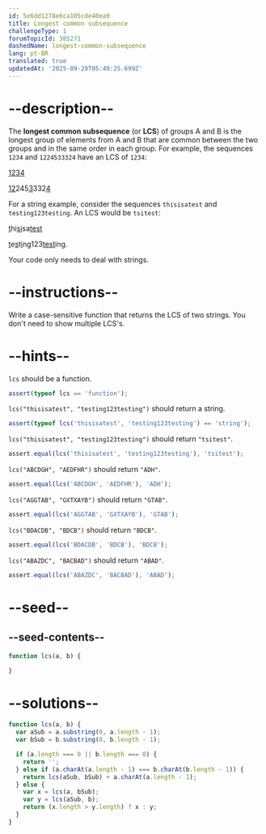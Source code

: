 ```yaml
---
id: 5e6dd1278e6ca105cde40ea9
title: Longest common subsequence
challengeType: 1
forumTopicId: 385271
dashedName: longest-common-subsequence
lang: pt-BR
translated: true
updatedAt: '2025-09-29T05:49:25.699Z'
---
```


# --description--

The **longest common subsequence** (or **LCS**) of groups A and B is the longest group of elements from A and B that are common between the two groups and in the same order in each group. For example, the sequences `1234` and `1224533324` have an LCS of `1234`:

<u>1234</u>

<u>12</u>245<u>3</u>332<u>4</u>

For a string example, consider the sequences `thisisatest` and `testing123testing`. An LCS would be `tsitest`:

<u>t</u>hi<u>si</u>sa<u>test</u>

<u>t</u>e<u>s</u>t<u>i</u>ng123<u>test</u>ing.

Your code only needs to deal with strings.

# --instructions--

Write a case-sensitive function that returns the LCS of two strings. You don't need to show multiple LCS's.

# --hints--

`lcs` should be a function.

```js
assert(typeof lcs == 'function');
```

`lcs("thisisatest", "testing123testing")` should return a string.

```js
assert(typeof lcs('thisisatest', 'testing123testing') == 'string');
```

`lcs("thisisatest", "testing123testing")` should return `"tsitest"`.

```js
assert.equal(lcs('thisisatest', 'testing123testing'), 'tsitest');
```

`lcs("ABCDGH", "AEDFHR")` should return `"ADH"`.

```js
assert.equal(lcs('ABCDGH', 'AEDFHR'), 'ADH');
```

`lcs("AGGTAB", "GXTXAYB")` should return `"GTAB"`.

```js
assert.equal(lcs('AGGTAB', 'GXTXAYB'), 'GTAB');
```

`lcs("BDACDB", "BDCB")` should return `"BDCB"`.

```js
assert.equal(lcs('BDACDB', 'BDCB'), 'BDCB');
```

`lcs("ABAZDC", "BACBAD")` should return `"ABAD"`.

```js
assert.equal(lcs('ABAZDC', 'BACBAD'), 'ABAD');
```

# --seed--

## --seed-contents--

```js
function lcs(a, b) {

}
```

# --solutions--

```js
function lcs(a, b) {
  var aSub = a.substring(0, a.length - 1);
  var bSub = b.substring(0, b.length - 1);

  if (a.length === 0 || b.length === 0) {
    return '';
  } else if (a.charAt(a.length - 1) === b.charAt(b.length - 1)) {
    return lcs(aSub, bSub) + a.charAt(a.length - 1);
  } else {
    var x = lcs(a, bSub);
    var y = lcs(aSub, b);
    return (x.length > y.length) ? x : y;
  }
}
```
